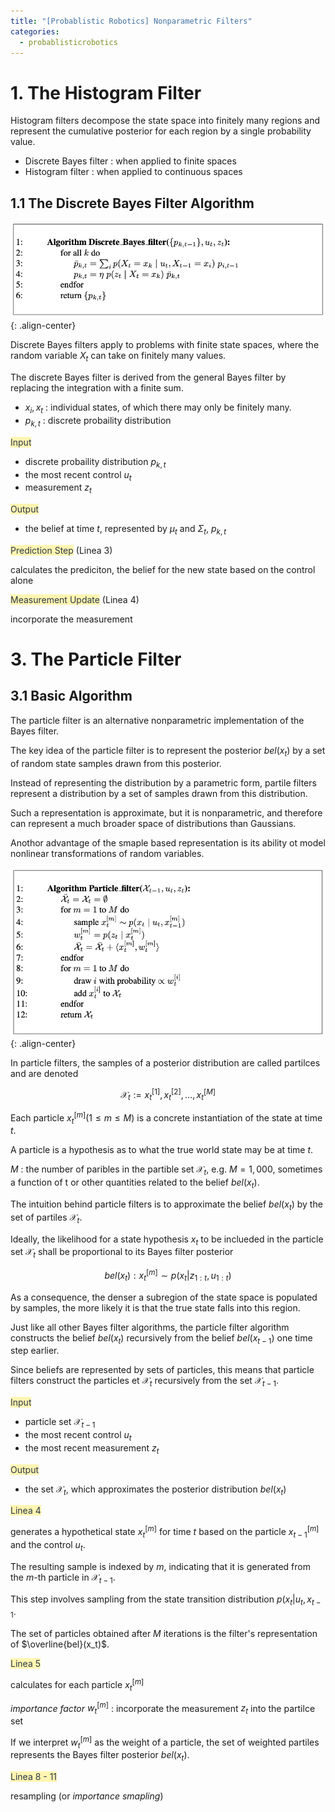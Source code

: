 ```yaml
---
title: "[Probablistic Robotics] Nonparametric Filters"
categories:
  - probablisticrobotics
---
```

# 1. The Histogram Filter

Histogram filters decompose the state space into finitely many regions and represent the cumulative posterior for each region by a single probability value.

- Discrete Bayes filter : when applied to finite spaces
- Histogram filter : when applied to continuous spaces

## 1.1 The Discrete Bayes Filter Algorithm

![](../../../img/probablisticrobotics/discretebayesfilter_algorithm.png){: .align-center}

Discrete Bayes filters apply to problems with finite state spaces, where the random variable $X_t$ can take on finitely many values.

The discrete Bayes filter is derived from the general Bayes filter by replacing the integration with a finite sum.

- $x_i, x_t$ : individual states, of which there may only be finitely many.
- $p_{k, t}$ : discrete probaility distribution

<span style="color: #2D3748; background-color:#fff5b1;">Input</span>

- discrete probaility distribution $p_{k, t}$
- the most recent control $u_t$
- measurement $z_t$

<span style="color: #2D3748; background-color:#fff5b1;">Output</span>

- the belief at time $t$, represented by $\mu_t$ and $\Sigma_t$, $p_{k, t}$

<span style="color: #2D3748; background-color:#fff5b1;">Prediction Step</span> (Linea 3)

calculates the prediciton, the belief for the new state based on the control alone

<span style="color: #2D3748; background-color:#fff5b1;">Measurement Update</span> (Linea 4)

incorporate the measurement

# 3. The Particle Filter

## 3.1 Basic Algorithm

The particle filter is an alternative nonparametric implementation of the Bayes filter.

The key idea of the particle filter is to represent the posterior $bel(x_t)$ by a set of random state samples drawn from this posterior.

Instead of representing the distribution by a parametric form, partile filters represent a distribution by a set of samples drawn from this distribution.

Such a representation is approximate, but it is nonparametric, and therefore can represent a much broader space of distributions than Gaussians.

Anothor advantage of the smaple based representation is its ability ot model nonlinear transformations of random variables.

![](../../../img/probablisticrobotics/particlefilter_algorithm.png){: .align-center}

In particle filters, the samples of a posterior distribution are called partilces and are denoted

$$
\mathcal{X}_t := x_t^{[1]}, x_t^{[2]}, \dots, x_t^{[M]}
$$

Each particle $x_t^{[m]} (1 \leq m \leq M$) is a concrete instantiation of the state at time $t$.

A particle is a hypothesis as to what the true world state may be at time $t$.

$M$ : the number of paribles in the partible set $\mathcal{X}_t$, e.g. $M = 1,000$, sometimes a function of t or other quantities related to the belief $bel(x_t)$.

The intuition behind particle filters is to approximate the belief $bel(x_t)$ by the set of partiles $\mathcal{X}_t$.

Ideally, the likelihood for a state hypothesis $x_t$ to be inclueded in the particle set $\mathcal{X}_t$ shall be proportional to its Bayes filter posterior

$$bel(x_t) : x_t^{[m]} \sim p(x_t \vert z_{1:t}, u_{1:t})$$

As a consequence, the denser a subregion of the state space is populated by samples, the more likely it is that the true state falls into this region.

Just like all other Bayes filter algorithms, the particle filter algorithm constructs the belief $bel(x_t)$ recursively from the belief $bel(x_{t-1})$ one time step earlier.

Since beliefs are represented by sets of particles, this means that particle filters construct the particles et $\mathcal{X}_t$ recursively from the set $\mathcal{X}_{t-1}$.

<span style="color: #2D3748; background-color:#fff5b1;">Input</span>

- particle set $\mathcal{X}_{t-1}$
- the most recent control $u_t$
- the most recent measurement $z_t$

<span style="color: #2D3748; background-color:#fff5b1;">Output</span>

- the set $\mathcal{X}_t$, which approximates the posterior distribution $bel(x_t)$

<span style="color: #2D3748; background-color:#fff5b1;">Linea 4</span>

generates a hypothetical state $x_t^{[m]}$ for time $t$ based on the particle $x_{t-1}^{[m]}$ and the control $u_t$.

The resulting sample is indexed by $m$, indicating that it is generated from the $m$-th particle in $\mathcal{X}_{t-1}$.

This step involves sampling from the state transition distribution $p(x_t \vert u_t, x_{t-1}$.

The set of particles obtained after $M$ iterations is the filter's representation of $\overline{bel}(x_t)$.

<span style="color: #2D3748; background-color:#fff5b1;">Linea 5</span>

calculates for each particle $x_t^{[m]}$

*importance factor* $w_t^{[m]}$ : incorporate the measurement $z_t$ into the partilce set

If we interpret $w_t^{[m]}$ as the weight of a particle, the set of weighted partiles represents the Bayes filter posterior $bel(x_t)$.

<span style="color: #2D3748; background-color:#fff5b1;">Linea 8 - 11</span>

resampling (or *importance smapling*)
